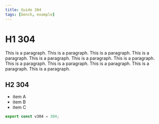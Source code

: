 ```yaml
---
title: Guide 304
tags: [bench, example]
---
```


# H1 304

This is a paragraph. This is a paragraph. This is a paragraph. This is a paragraph. This is a paragraph. This is a paragraph. This is a paragraph. This is a paragraph. This is a paragraph. This is a paragraph. This is a paragraph. This is a paragraph. 

## H2 304

- item A
- item B
- item C

```ts
export const v304 = 304;
```